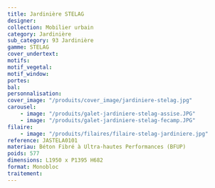 ```yaml
---
title: Jardinière STELAG
designer:
collection: Mobilier urbain
category: Jardinière
sub_category: 93 Jardinière
gamme: STELAG
cover_undertext:
motifs:
motif_vegetal:
motif_window:
portes:
bal:
personnalisation:
cover_image: "/produits/cover_image/jardiniere-stelag.jpg"
carousel:
    - image: "/produits/galet-jardiniere-stelag-assise.JPG"
    - image: "/produits/galet-jardiniere-stelag-fecamp.JPG"
filaire:
    - image: "/produits/filaires/filaire-stelag-jardiniere.jpg"
reference: JASTELA0101
materiau: Béton Fibré à Ultra-hautes Performances (BFUP)
poids: 577
dimensions: L1950 x P1395 H682
format: Monobloc
traitement:
---
```

